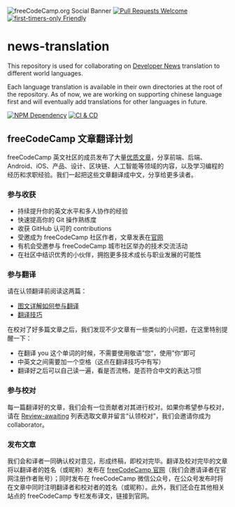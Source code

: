 ![freeCodeCamp.org Social Banner](https://s3.amazonaws.com/freecodecamp/wide-social-banner.png)
[![Pull Requests Welcome](https://img.shields.io/badge/PRs-welcome-brightgreen.svg?style=flat)][1]
[![first-timers-only Friendly](https://img.shields.io/badge/first--timers--only-friendly-blue.svg)][2]

# news-translation

This repository is used for collaborating on [Developer News][3] translation to different world languages.

Each language translation is available in their own directories at the root of the repository. As of now, we are working on supporting chinese language first and will eventually add translations for other languages in future.

[![NPM Dependency](https://david-dm.org/freeCodeCamp/news-translation.svg)][4]
[![CI & CD](https://github.com/freeCodeCamp/news-translation/workflows/CI%20&%20CD/badge.svg)][5]

## freeCodeCamp 文章翻译计划

freeCodeCamp 英文社区的成员发布了大量[优质文章][6]，分享前端、后端、 Android、iOS、产品、设计、区块链、人工智能等领域的内容，以及学习编程的经历和求职经验。我们一起把这些文章翻译成中文，分享给更多读者。

### 参与收获

-   持续提升你的英文水平和多人协作的经验
-   快速提高你的 Git 操作熟练度
-   收获 GitHub 认可的 contributions
-   受邀成为 freeCodeCamp 社区作者，文章发表在[官网][7]
-   有机会受邀参与 freeCodeCamp 城市社区举办的技术交流活动
-   在社区中结识优秀的小伙伴，拥抱更多技术成长与职业发展的可能性

### 参与翻译

请在认领翻译前阅读这两篇：

-   [图文详解如何参与翻译][8]
-   [翻译技巧][9]

在校对了好多篇文章之后，我们发现不少文章有一些类似的小问题，在这里特别提醒一下：

-   在翻译 you 这个单词的时候，不需要使用敬语”您“，使用”你“即可
-   中英文之间需要加一个空格（这点在翻译技巧中有写）
-   翻译好之后可以自己读一遍，看是否流畅，是否符合中文的表达习惯

### 参与校对

每一篇翻译好的文章，我们会有一位贡献者对其进行校对。如果你希望参与校对，请在 [Review-awaiting][10] 列表选取文章并留言“认领校对”，我们会邀请你成为 collaborator。

### 发布文章

我们会和译者一同确认校对意见，形成终稿，即校对完毕。翻译及校对完毕的文章将以翻译者的姓名（或昵称）发布在 [freeCodeCamp 官网][11]（我们会邀请译者在官网注册作者账号）；同时发布在 freeCodeCamp 微信公众号，在公众号发布时将在文章中同时注明翻译者和校对者的姓名（或昵称）。此外，我们还会在其他相关站点的 freeCodeCamp 专栏发布译文，链接到官网。

[1]: http://makeapullrequest.com/
[2]: http://www.firsttimersonly.com/
[3]: https://www.freecodecamp.org/news
[4]: https://david-dm.org/freeCodeCamp/news-translation
[5]: https://github.com/freeCodeCamp/news-translation/actions
[6]: https://www.freecodecamp.org/news/
[7]: https://chinese.freecodecamp.org/news/
[8]: https://git-pager.leanapp.cn/Contributing.md
[9]: https://github.com/freeCodeCamp/news-translation/wiki/%E7%BF%BB%E8%AF%91%E6%8A%80%E5%B7%A7
[10]: https://github.com/freeCodeCamp/news-translation/issues?q=is%3Aissue+is%3Aopen+label%3AReview-awaiting
[11]: https://chinese.freecodecamp.org/news/
